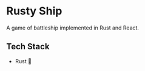 # Rusty Ship

A game of battleship implemented in Rust and React.

## Tech Stack
- Rust 🦀

<!-- TODO: Fill this out -->